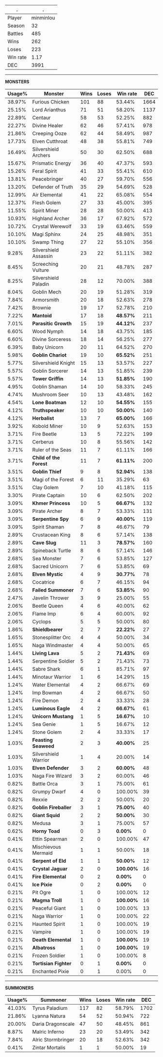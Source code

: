 .|.
|-|-
Player|minminlou
Season|32
Battles|485
Wins|262
Loses|223
Win rate|1.17
DEC|3991

---
**MONSTERS**

Usage%|Monster|Wins|Loses|Win rate|DEC|
-|-|-|-|-|-|
38.97%|Furious Chicken|101|88|53.44%|1664|
25.15%|Lord Arianthus|71|51|58.20%|1137|
22.89%|Centaur|58|53|52.25%|882|
22.27%|Divine Healer|62|46|57.41%|978|
21.86%|Creeping Ooze|62|44|58.49%|987|
17.73%|Elven Cutthroat|48|38|55.81%|749|
16.49%|Silvershield Archers|50|30|62.50%|688|
15.67%|Prismatic Energy|36|40|47.37%|593|
15.26%|Feral Spirit|41|33|55.41%|610|
13.81%|Peacebringer|40|27|59.70%|556|
13.20%|Defender of Truth|35|29|54.69%|528|
12.99%|Air Elemental|41|22|65.08%|554|
12.37%|Flesh Golem|27|33|45.00%|395|
11.55%|Spirit Miner|28|28|50.00%|413|
10.93%|Highland Archer|36|17|67.92%|572|
10.72%|Crystal Werewolf|33|19|63.46%|559|
10.10%|Magi Sphinx|24|25|48.98%|351|
10.10%|Swamp Thing|27|22|55.10%|356|
9.28%|Silvershield Assassin|23|22|51.11%|382|
8.45%|Screeching Vulture|20|21|48.78%|287|
8.25%|Silvershield Paladin|28|12|70.00%|388|
8.04%|Goblin Mech|20|19|51.28%|319|
7.84%|Armorsmith|20|18|52.63%|278|
7.42%|Brownie|19|17|52.78%|210|
7.22%|**Mantoid**|17|18|**48.57%**|211|
7.01%|**Parasitic Growth**|15|19|**44.12%**|237|
6.60%|Wood Nymph|14|18|43.75%|185|
6.60%|Divine Sorceress|18|14|56.25%|277|
6.39%|Baby Unicorn|20|11|64.52%|270|
5.98%|**Goblin Chariot**|19|10|**65.52%**|251|
5.77%|Silvershield Knight|15|13|53.57%|227|
5.57%|Goblin Sorcerer|14|13|51.85%|239|
5.57%|**Tower Griffin**|14|13|**51.85%**|190|
4.95%|Goblin Shaman|14|10|58.33%|245|
4.74%|Mushroom Seer|10|13|43.48%|162|
4.54%|**Lone Boatman**|12|10|**54.55%**|155|
4.12%|**Truthspeaker**|10|10|**50.00%**|140|
4.12%|**Herbalist**|13|7|**65.00%**|166|
3.92%|Kobold Miner|10|9|52.63%|153|
3.71%|Fire Beetle|13|5|72.22%|199|
3.71%|Cerberus|10|8|55.56%|142|
3.71%|Ruler of the Seas|11|7|61.11%|166|
3.71%|**Child of the Forest**|11|7|**61.11%**|200|
3.51%|**Goblin Thief**|9|8|**52.94%**|138|
3.51%|Magi of the Forest|6|11|35.29%|63|
3.51%|Clay Golem|7|10|41.18%|115|
3.30%|Pirate Captain|10|6|62.50%|202|
3.09%|**Khmer Princess**|10|5|**66.67%**|132|
3.09%|Pirate Archer|8|7|53.33%|131|
3.09%|**Serpentine Spy**|6|9|**40.00%**|119|
3.09%|Spirit Shaman|7|8|46.67%|79|
2.89%|Crustacean King|8|6|57.14%|138|
2.89%|**Cave Slug**|11|3|**78.57%**|160|
2.89%|Spineback Turtle|8|6|57.14%|146|
2.68%|Sea Monster|7|6|53.85%|127|
2.68%|Sacred Unicorn|7|6|53.85%|69|
2.68%|**Elven Mystic**|4|9|**30.77%**|78|
2.68%|Cocatrice|6|7|46.15%|94|
2.68%|**Failed Summoner**|7|6|**53.85%**|90|
2.47%|Javelin Thrower|3|9|25.00%|55|
2.06%|Beetle Queen|4|6|40.00%|62|
2.06%|Flame Imp|6|4|60.00%|92|
2.06%|Cyclops|5|5|50.00%|80|
1.86%|**Shieldbearer**|2|7|**22.22%**|27|
1.65%|Stonesplitter Orc|4|4|50.00%|34|
1.65%|Naga Windmaster|4|4|50.00%|65|
1.44%|**Living Lava**|5|2|**71.43%**|69|
1.44%|Serpentine Soldier|5|2|71.43%|73|
1.44%|Sabre Shark|6|1|85.71%|97|
1.44%|Minotaur Warrior|1|6|14.29%|15|
1.24%|Water Elemental|4|2|66.67%|69|
1.24%|Imp Bowman|4|2|66.67%|50|
1.24%|Fire Demon|2|4|33.33%|28|
1.24%|**Luminous Eagle**|4|2|**66.67%**|61|
1.24%|**Unicorn Mustang**|1|5|**16.67%**|10|
1.24%|Sea Genie|1|5|16.67%|12|
1.24%|Stone Golem|2|4|33.33%|17|
1.03%|**Feasting Seaweed**|2|3|**40.00%**|25|
1.03%|Silvershield Warrior|1|4|20.00%|14|
1.03%|**Elven Defender**|3|2|**60.00%**|48|
1.03%|Naga Fire Wizard|3|2|60.00%|46|
0.82%|Battle Orca|3|1|75.00%|61|
0.82%|Grumpy Dwarf|4|0|100.00%|39|
0.82%|Rexxie|2|2|50.00%|20|
0.82%|**Goblin Fireballer**|3|1|**75.00%**|40|
0.82%|**Giant Squid**|2|2|**50.00%**|30|
0.82%|Medusa|3|1|75.00%|57|
0.62%|**Horny Toad**|0|3|**0.00%**|0|
0.41%|Ettin Spearman|2|0|100.00%|47|
0.41%|Mischievous Mermaid|1|1|50.00%|18|
0.41%|**Serpent of Eld**|1|1|**50.00%**|12|
0.41%|**Crystal Jaguar**|2|0|**100.00%**|16|
0.41%|**Fire Elemental**|0|2|**0.00%**|0|
0.41%|**Ice Pixie**|0|2|**0.00%**|0|
0.21%|Pit Ogre|1|0|100.00%|12|
0.21%|**Magma Troll**|1|0|**100.00%**|16|
0.21%|Peaceful Giant|1|0|100.00%|13|
0.21%|Naga Warrior|1|0|100.00%|22|
0.21%|Haunted Spirit|1|0|100.00%|19|
0.21%|Vampire|1|0|100.00%|19|
0.21%|**Death Elemental**|1|0|**100.00%**|19|
0.21%|**Albatross**|1|0|**100.00%**|19|
0.21%|Frozen Soldier|1|0|100.00%|8|
0.21%|**Tortisian Fighter**|0|1|**0.00%**|0|
0.21%|Enchanted Pixie|0|1|0.00%|0|

---
**SUMMONERS**

Usage%|Summoner|Wins|Loses|Win rate|DEC|
-|-|-|-|-|-|
41.03%|Tyrus Paladium|117|82|58.79%|1702|
21.86%|Lyanna Natura|54|52|50.94%|722|
20.00%|Daria Dragonscale|47|50|48.45%|861|
8.87%|Malric Inferno|23|20|53.49%|342|
7.84%|Alric Stormbringer|20|18|52.63%|342|
0.41%|Zintar Mortalis|1|1|50.00%|19|
